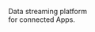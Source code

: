 Data streaming platform<br /> for connected Apps.<br />

<!-- 
Build data streaming Apps<br /> that run anywhere.<br />
-------------
Programmable platform for data streaming Apps<br />
-------------
Programmable Platform for Data Streaming<br />
-------------
Data Streaming for Developers<br />
-->